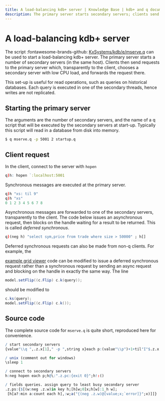 ```yaml
---
title: A load-balancing kdb+ server | Knowledge Base | kdb+ and q documentation
description: The primary server starts secondary servers; clients send requests to the primary server which chooses a secondary server with low CPU load, and forwards the request there. 
---
```

# A load-balancing kdb+ server






The script 
:fontawesome-brands-github: 
[KxSystems/kdb/e/mserve.q](https://github.com/KxSystems/kdb/blob/master/e/mserve.q) 
can be used to start a load-balancing kdb+ server. The primary server starts a number of secondary servers (in the same host). Clients then send requests to the primary server which, transparently to the client, chooses a secondary server with low CPU load, and forwards the request there.

This set-up is useful for read operations, such as queries on historical databases. Each query is executed in one of the secondary threads, hence writes are not replicated.


## Starting the primary server

The arguments are the number of secondary servers, and the name of a q script that will be executed by the secondary servers at start-up. Typically this script will read in a database from disk into memory.

```bash
$ q mserve.q -p 5001 2 startup.q
```


## Client request

In the client, connect to the server with `hopen`

```q
q)h: hopen `:localhost:5001
```

Synchronous messages are executed at the primary server.

```q
q)h "xs: til 9"
q)h "xs"
0 1 2 3 4 5 6 7 8
```

Asynchronous messages are forwarded to one of the secondary servers, transparently to the client. The code below issues an asynchronous request, then blocks on the handle waiting for a result to be returned. This is called _deferred synchronous_.

```q
q)(neg h) "select sym,price from trade where size > 50000" ; h[]
```

Deferred synchronous requests can also be made from non-q clients. 
For example, the 
<!-- FIXME -->
[example grid viewer](../interfaces/java-client-for-q.md#example-grid-viewer-using-swing) 
code can be modified to issue a deferred synchronous request rather than a synchronous request by sending an async request and blocking on the handle in exactly the same way. The line

```java
model.setFlip((c.Flip) c.k(query));
```

should be modified to

```java
c.ks(query);
model.setFlip((c.Flip) c.k());
```


## Source code

The complete source code for `mserve.q` is quite short, reproduced here for convenience.

```q
/ start secondary servers
{value"\\q ",.z.x[1]," -p ",string x}each p:(value"\\p")+1+til"I"$.z.x 0;

/ unix (comment out for windows)
\sleep 1

/ connect to secondary servers
h:neg hopen each p;h@\:".z.pc:{exit 0}";h!:()

/ fields queries. assign query to least busy secondary server
.z.ps:{$[(w:neg .z.w)in key h;[h[w;0]x;h[w]:1_h w];                    /response
 [h[a?:min a:count each h],:w;a("{(neg .z.w)@[value;x;`error]}";x)]]}  /request
```

